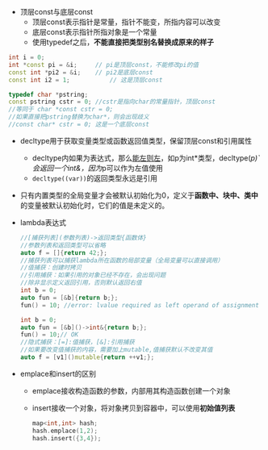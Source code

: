- 顶层const与底层const
  - 顶层const表示指针是常量，指针不能变，所指内容可以改变
  - 底层const表示指针所指对象是一个常量
  - 使用typedef之后，**不能直接把类型别名替换成原来的样子**

```cpp
int i = 0;
int *const pi = &i;		// pi是顶层const，不能修改pi的值
const int *pi2 = &i;	// pi2是底层const
const int i2 = 1;			// 这是顶层const

typedef char *pstring;
const pstring cstr = 0; //cstr是指向char的常量指针，顶层const
//等同于 char *const cstr = 0;
//如果直接把pstring替换为char*，则会出现歧义
//const char* cstr = 0; 这是一个底层const
```



- decltype用于获取变量类型或函数返回值类型，保留顶层const和引用属性
  - decltype内如果为表达式，那么<u>能左则左</u>，如p为int*类型，decltype(*p)`会返回一个int&，因为*p可以作为左值使用
  - `decltype((var))`的返回类型永远是引用



- 只有内置类型的全局变量才会被默认初始化为0，定义于**函数中、块中、类中**的变量被默认初始化时，它们的值是未定义的。



- lambda表达式

  ```cpp
  //[捕获列表](参数列表)->返回类型{函数体}
  //参数列表和返回类型可以省略
  auto f = []{return 42;};
  //捕获列表可以捕获lambda所在函数的局部变量（全局变量可以直接调用）
  //值捕获：创建时拷贝
  //引用捕获：如果引用的对象已经不存在，会出现问题
  //除非显示定义返回引用，否则默认返回右值
  int b = 0;
  auto fun = [&b]{return b;};
  fun() = 10; //error: lvalue required as left operand of assignment
  
  int b = 0;
  auto fun = [&b]()->int&{return b;};
  fun() = 10;// OK
  //隐式捕获：[=]:值捕获，[&]:引用捕获
  //如果要改变值捕获的内容，需要加上mutable,值捕获默认不改变其值
  auto f = [v1]()mutable{return ++v1;};
  ```

- emplace和insert的区别

  - emplace接收构造函数的参数，内部用其构造函数创建一个对象

  - insert接收一个对象，将对象拷贝到容器中，可以使用**初始值列表**

    ```cpp
    map<int,int> hash;
    hash.emplace(1,2);
    hash.insert({3,4});
    ```

    